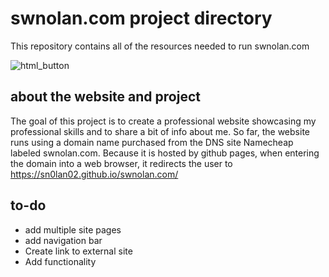 # swnolan.com project directory
This repository contains all of the resources needed to run swnolan.com

![html_button](https://img.shields.io/static/v1?logo=HTML5labelColor=orange&logoColor=orange)

## about the website and project
The goal of this project is to create a professional website showcasing my professional skills and to share a bit of info about me. So far, the website runs using a domain name purchased from the DNS site Namecheap labeled swnolan.com. Because it is hosted by github pages, when entering the domain into a web browser, it redirects the user to https://sn0lan02.github.io/swnolan.com/

## to-do
- add multiple site pages
- add navigation bar
- Create link to external site
- Add functionality